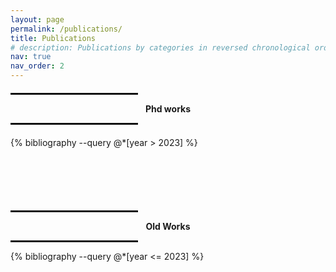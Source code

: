 ```yaml
---
layout: page
permalink: /publications/
title: Publications
# description: Publications by categories in reversed chronological order. Generated by Jekyll-Scholar.
nav: true
nav_order: 2
---
```


<!-- _pages/publications.md -->

<!-- Bibsearch Feature -->
<!-- {% include bib_search.liquid %} -->

<div class="publications">

<div style="text-align: center; font-weight: bold; margin: 20px 0;">
  <hr style="border: solid 1px; height: 1px; background-color: black; width: 40%;">
  Phd works
  <hr style="border: solid 1px; height: 1px; background-color: black; width: 40%;">
</div>

{% bibliography --query @*[year > 2023] %}

<div style="text-align: center; font-weight: bold; margin: 100px 0 0 0;">
  <hr style="border: solid 1px; height: 1px; background-color: black; width: 40%;">
  Old Works
  <hr style="border: solid 1px; height: 1px; background-color: black; width: 40%;">
</div>

{% bibliography --query @*[year <= 2023] %}

</div>
